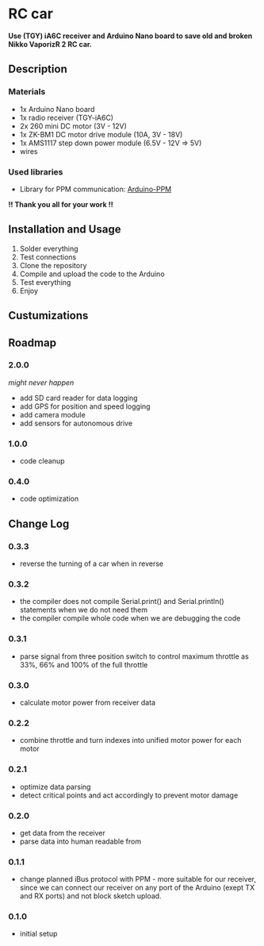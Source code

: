 # RC car
**Use (TGY) iA6C receiver and Arduino Nano board to save old and broken Nikko VaporizR 2 RC car.**

## Description

### Materials
- 1x Arduino Nano board
- 1x radio receiver (TGY-iA6C)
- 2x 260 mini DC motor (3V - 12V)
- 1x ZK-BM1 DC motor drive module (10A, 3V - 18V)
- 1x  AMS1117 step down power module (6.5V - 12V => 5V)
- wires

### Used libraries
- Library for PPM communication: [Arduino-PPM](https://github.com/Lynxmotion/Arduino-PPM)

**!! Thank you all for your work !!**

## Installation and Usage
1. Solder everything
2. Test connections
3. Clone the repository
4. Compile and upload the code to the Arduino
5. Test everything
6. Enjoy

## Custumizations

## Roadmap
### 2.0.0
*might never happen*
- add SD card reader for data logging
- add GPS for position and speed logging
- add camera module
- add sensors for autonomous drive

### 1.0.0
- code cleanup

### 0.4.0
- code optimization

## Change Log
### 0.3.3
- reverse the turning of a car when in reverse

### 0.3.2
- the compiler does not compile Serial.print() and Serial.println() statements when we do not need them
- the compiler compile whole code when we are debugging the code

### 0.3.1
- parse signal from three position switch to control maximum throttle as 33%, 66% and 100% of the full throttle

### 0.3.0
- calculate motor power from receiver data

### 0.2.2
- combine throttle and turn indexes into unified motor power for each motor

### 0.2.1
- optimize data parsing
- detect critical points and act accordingly to prevent motor damage

### 0.2.0
- get data from the receiver
- parse data into human readable from

### 0.1.1
- change planned iBus protocol with PPM - more suitable for our receiver, since we
  can connect our receiver on any port of the Arduino (exept TX and RX ports) and
  not block sketch upload.

### 0.1.0
- initial setup
